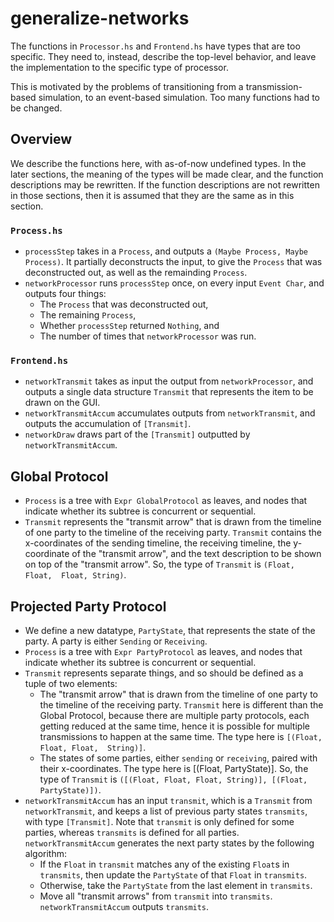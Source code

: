 # generalize-networks
The functions in `Processor.hs` and `Frontend.hs` have types that are too 
specific.  They need to, instead, describe the top-level behavior, and leave 
the implementation to the specific type of processor.

This is motivated by the problems of transitioning from a transmission-based 
simulation, to an event-based simulation. Too many functions had to be changed.

## Overview
We describe the functions here, with as-of-now undefined types. In the later 
sections, the meaning of the types will be made clear, and the function 
descriptions may be rewritten. If the function descriptions are not rewritten 
in those sections, then it is assumed that they are the same as in this 
section.

### `Process.hs`
- `processStep` takes in a `Process`, and outputs a `(Maybe Process, Maybe 
  Process)`. It partially deconstructs the input, to give the `Process` that 
  was deconstructed out, as well as the remainding `Process`.
- `networkProcessor` runs `processStep` once, on every input `Event Char`, and 
  outputs four things:
  - The `Process` that was deconstructed out,
  - The remaining `Process`,
  - Whether `processStep` returned `Nothing`, and
  - The number of times that `networkProcessor` was run.

### `Frontend.hs`
- `networkTransmit` takes as input the output from `networkProcessor`, and 
  outputs a single data structure `Transmit` that represents the item to be 
  drawn on the GUI.
- `networkTransmitAccum` accumulates outputs from `networkTransmit`, and 
  outputs the accumulation of `[Transmit]`.
- `networkDraw` draws part of the `[Transmit]` outputted by 
  `networkTransmitAccum`.

## Global Protocol
- `Process` is a tree with `Expr GlobalProtocol` as leaves, and nodes that 
  indicate whether its subtree is concurrent or sequential.
- `Transmit` represents the "transmit arrow" that is drawn from the timeline of 
  one party to the timeline of the receiving party. `Transmit` contains the 
  x-coordinates of the sending timeline, the receiving timeline, the 
  y-coordinate of the "transmit arrow", and the text description to be shown on 
  top of the "transmit arrow". So, the type of `Transmit` is `(Float, Float, 
  Float, String)`.

## Projected Party Protocol
- We define a new datatype, `PartyState`, that represents the state of the 
  party. A party is either `Sending` or `Receiving`.
- `Process` is a tree with `Expr PartyProtocol` as leaves, and nodes that 
  indicate whether its subtree is concurrent or sequential.
- `Transmit` represents separate things, and so should be defined as a tuple of 
  two elements:
  - The "transmit arrow" that is drawn from the timeline of one party to the 
    timeline of the receiving party. `Transmit` here is different than the 
    Global Protocol, because there are multiple party protocols, each getting 
    reduced at the same time, hence it is possible for multiple transmissions 
    to happen at the same time. The type here is `[(Float, Float, Float, 
    String)]`.
  - The states of some parties, either `sending` or `receiving`, paired with 
    their x-coordinates. The type here is [(Float, PartyState)].
  So, the type of `Transmit` is `([(Float, Float, Float, String)], [(Float, 
  PartyState)])`.
- `networkTransmitAccum` has an input `transmit`, which is a `Transmit` from 
  `networkTransmit`, and keeps a list of previous party states `transmits`, 
  with type `[Transmit]`.  Note that `transmit` is only defined for some 
  parties, whereas `transmits` is defined for all parties. 
  `networkTransmitAccum` generates the next party states by the following 
  algorithm:
  - If the `Float` in `transmit` matches any of the existing `Float`s in 
    `transmits`, then update the `PartyState` of that `Float` in `transmits`.
  - Otherwise, take the `PartyState` from the last element in `transmits`.
  - Move all "transmit arrows" from `transmit` into `transmits`.
  `networkTransmitAccum` outputs `transmits`.
